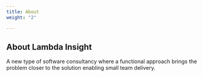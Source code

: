 ```yaml
---
title: About
weight: "2"

---
```

## About Lambda Insight

A new type of software consultancy where a functional approach brings the problem closer to the solution enabling small team delivery.

 